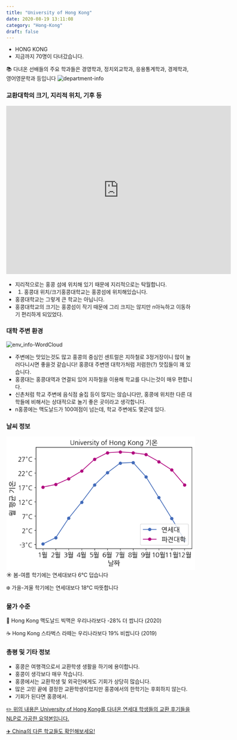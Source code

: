 ```yaml
---
title: "University of Hong Kong"
date: 2020-08-19 13:11:08
category: "Hong-Kong"
draft: false
---
```


- HONG KONG
- 지금까지 70명이 다녀갔습니다.

📚 다녀온 선배들의 주요 학과들은 경영학과, 정치외교학과, 응용통계학과, 경제학과, 영어영문학과 등입니다
![department-info](../plots/CN000016.png)

### 교환대학의 크기, 지리적 위치, 기후 등

<iframe
width="600"
height="450"
frameborder="0" style="border:0"
src="https://www.google.com/maps/embed/v1/place?key=AIzaSyC9e1AME-pVmWC4hBpFdu5S4dKzyepa3HQ&q=University+of+Hong+Kong&center=22.2829989,114.1370848&zoom=14" allowfullscreen>
</iframe>

- 지리적으로는 홍콩 섬에 위치해 있기 때문에 지리적으로는 탁월합니다.
- 1. 홍콩대 위치/크기홍콩대학교는 홍콩섬에 위치해있습니다.
- 홍콩대학교는 그렇게 큰 학교는 아닙니다.
- 홍콩대학교의 크기는 홍콩섬이 작기 때문에 그리 크지는 않지만 n아늑하고 이동하기 편리하게 되있었다.

### 대학 주변 환경

![env_info-WordCloud](../univ_wordclouds_okt/env_info/CN000016_env_info_okt.png)

- 주변에는 맛있는것도 많고 홍콩의 중심인 센트럴은 지하철로 3정거장이니 많이 놀러다니시면 좋을것 같습니다! 홍콩대 주변엔 대학가처럼 저렴한(?) 맛집들이 꽤 있습니다.
- 홍콩대는 홍콩대역과 연결되 있어 지하철을 이용해 학교를 다니는것이 매우 편합니다.
- 신촌처럼 학교 주변에 음식점 술집 등이 많지는 않습니다만, 홍콩에 위치한 다른 대학들에 비해서는 상대적으로 놀기 좋은 곳이라고 생각합니다.
- n홍콩에는 맥도날드가 100여점이 넘는데, 학교 주변에도 몇군데 있다.

### 날씨 정보 
 ![temparature_CN000016](../plots/weather/CN000016.png)
☀️ 봄-여름 학기에는 연세대보다 6°C 덥습니다

❄️ 가을-겨울 학기에는 연세대보다 18°C 따뜻합니다
### 물가 수준

🍔 Hong Kong 맥도날드 빅맥은 우리나라보다 -28% 더 쌉니다 (2020)

☕️ Hong Kong 스타벅스 라떼는 우리나라보다 19% 비쌉니다 (2019)

### 총평 및 기타 정보

- 홍콩은 여행객으로서 교환학생 생활을 하기에 용이합니다.
- 홍콩이 생각보다 매우 작습니다.
- 홍콩에서는 교환학생 및 외국인에게도 기회가 상당히 많습니다.
- 많은 고민 끝에 결정한 교환학생이었지만 홍콩에서의 한학기는 후회하지 않는다.
- 기회가 된다면 홍콩에서.

[✏️ 위의 내용은 University of Hong Kong를 다녀온 연세대 학생들의 교환 후기들을 NLP로 가공한 요약본입니다.](http://oia.yonsei.ac.kr/partner/expReport.asp?ucode=CN000016&bgbn=A)

[✈️ China의 다른 학교들도 확인해보세요!](https://yonsei-exchange.netlify.app/?category=China)
